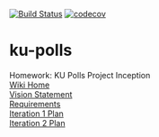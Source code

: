 [![Build Status](https://travis-ci.com/ParnThanatibordee/ku-polls.svg?branch=master)](https://travis-ci.com/ParnThanatibordee/ku-polls)
[![codecov](https://codecov.io/gh/ParnThanatibordee/ku-polls/branch/master/graph/badge.svg?token=VVD4CJ7I09)](https://codecov.io/gh/ParnThanatibordee/ku-polls)  
# ku-polls
Homework: KU Polls Project Inception  
[Wiki Home](../../wiki/Home)  
[Vision Statement](../../wiki/Vision%20Statement)  
[Requirements](../../wiki/Requirements)  
[Iteration 1 Plan](../../wiki/Iteration%201%20Plan)  
[Iteration 2 Plan](../../wiki/Iteration%202%20Plan)   